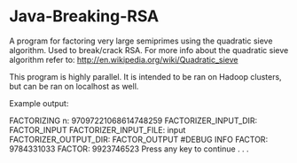 Java-Breaking-RSA
=================

A program for factoring very large semiprimes using the quadratic sieve algorithm. Used to break/crack RSA. For more info about the quadratic sieve algorithm refer to: http://en.wikipedia.org/wiki/Quadratic_sieve

This program is highly parallel. It is intended to be ran on Hadoop clusters, but can be ran on localhost as well.

Example output:

FACTORIZING n: 97097221068614748259
FACTORIZER_INPUT_DIR: FACTOR_INPUT
FACTORIZER_INPUT_FILE: input
FACTORIZER_OUTPUT_DIR: FACTOR_OUTPUT
#DEBUG INFO
FACTOR: 9784331033
FACTOR: 9923746523
Press any key to continue . . .